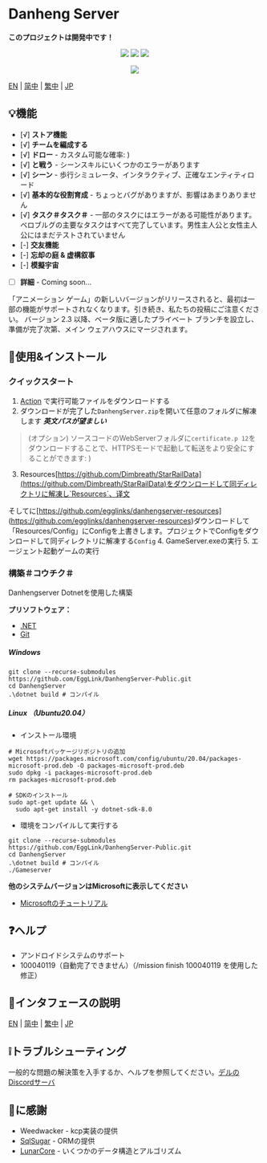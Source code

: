 # Danheng Server

**__このプロジェクトは開発中です！__**

<p align="center">
<a href="https://visualstudio.com"><img src="https://img.shields.io/badge/Visual%20Studio-000000.svg?style=for-the-badge&logo=visual-studio&logoColor=white" /></a>
<a href="https://dotnet.microsoft.com/"><img src="https://img.shields.io/badge/.NET-000000.svg?style=for-the-badge&logo=.NET&logoColor=white" /></a>
<a href="https://www.gnu.org/"><img src="https://img.shields.io/badge/GNU-000000.svg?style=for-the-badge&logo=GNU&logoColor=white" /></a>
</p>
<p align="center">
  <a href="https://discord.gg/xRtZsmHBVj"><img src="https://img.shields.io/badge/Discord%20Server-000000.svg?style=for-the-badge&logo=Discord&logoColor=white" /></a>
</p>

[EN](../README.md) | [简中](README_zh-CN.md) | [繁中](README_zh-TW.md) | [JP](README_ja-JP.md)

## 💡機能

- [√] **ストア機能**
- [√] **チームを編成する**
- [√] **ドロー** - カスタム可能な確率: )
- [√] **と戦う** - シーンスキルにいくつかのエラーがあります
- [√] **シーン** - 歩行シミュレータ、インタラクティブ、正確なエンティティロード
- [√] **基本的な役割育成** - ちょっとバグがありますが、影響はあまりありません
- [√] **タスク＃タスク＃** - 一部のタスクにはエラーがある可能性があります。ベロブルグの主要なタスクはすべて完了しています。男性主人公と女性主人公にはまだテストされていません
- [-] **交友機能**
- [-] **忘却の庭 & 虚構叙事**
- [-] **模擬宇宙**

- [ ] **詳細**  - Coming soon...

「アニメーション ゲーム」の新しいバージョンがリリースされると、最初は一部の機能がサポートされなくなります。引き続き、私たちの投稿にご注意ください。  バージョン 2.3 以降、ベータ版に適したプライベート ブランチを設立し、準備が完了次第、メイン ウェアハウスにマージされます。

## 🍗使用&インストール

### クイックスタート

1. [Action](https://github.com/EggLink/DanhengServer-Public/actions) で実行可能ファイルをダウンロードする
2. ダウンロードが完了した` DanhengServer.zip `を開いて任意のフォルダに解凍します __*英文パスが望ましい*__

> (オプション) ソースコードのWebServerフォルダに` certificate.p 12 `をダウンロードすることで、HTTPSモードで起動して転送をより安全にすることができます: )

3. Resources[https://github.com/Dimbreath/StarRailData](https://github.com/Dimbreath/StarRailData)をダウンロードして同ディレクトリに解凍し`Resources`、译文

そしてに[https://github.com/egglinks/danhengserver-resources] (https://github.com/egglinks/danhengserver-resources)ダウンロードして「Resources/Config」にConfigを上書きします。プロジェクトでConfigをダウンロードして同ディレクトリに解凍する`Config`
4. GameServer.exeの実行
5. エージェント起動ゲームの実行

### 構築＃コウチク＃

Danhengserver Dotnetを使用した構築

**プリソフトウェア：**

- [.NET](https://dotnet.microsoft.com/)
- [Git](https://git-scm.com/downloads)

##### Windows

```shell
git clone --recurse-submodules https://github.com/EggLink/DanhengServer-Public.git
cd DanhengServer
.\dotnet build # コンパイル
```

##### Linux （Ubuntu20.04）
- インストール環境
```shell
# Microsoftパッケージリポジトリの追加
wget https://packages.microsoft.com/config/ubuntu/20.04/packages-microsoft-prod.deb -O packages-microsoft-prod.deb
sudo dpkg -i packages-microsoft-prod.deb
rm packages-microsoft-prod.deb

# SDKのインストール
sudo apt-get update && \
  sudo apt-get install -y dotnet-sdk-8.0
```

- 環境をコンパイルして実行する
```shell
git clone --recurse-submodules https://github.com/EggLink/DanhengServer-Public.git
cd DanhengServer
.\dotnet build # コンパイル
./Gameserver
```
**他のシステムバージョンはMicrosoftに表示してください**
- [Microsoftのチュートリアル](https://dotnet.microsoft.com/zh-cn/download/dotnet/thank-you/sdk-8.0.204-linux-x64-binaries)

## ❓ヘルプ

- アンドロイドシステムのサポート
- 100040119（自動完了できません）（/mission finish 100040119 を使用した修正）

## 🔗インタフェースの説明
[EN](MuipAPI.md) | [简中](MuipAPI_zh-CN.md) | [繁中](MuipAPI_zh-CN.md) | [JP](MuipAPI_ja-JP.md)

## ❕️トラブルシューティング

一般的な問題の解決策を入手するか、ヘルプを参照してください。[デルのDiscordサーバ](https://discord.gg/xRtZsmHBVj)

## 🙌に感謝

- Weedwacker - kcp実装の提供
- [SqlSugar](https://github.com/donet5/SqlSugar) - ORMの提供
- [LunarCore](https://github.com/Melledy/LunarCore) - いくつかのデータ構造とアルゴリズム
